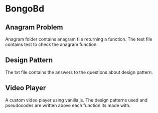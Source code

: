 # BongoBd

## Anagram Problem
Anagram folder contains anagram file returning a function. 
The test file contains test to check the anagram function.

## Design Pattern
The txt file contains the answers to the questions about design pattern.

## Video Player
A custom video player using vanilla js. The design patterns used and pseudocodes are written above each function its made with.

